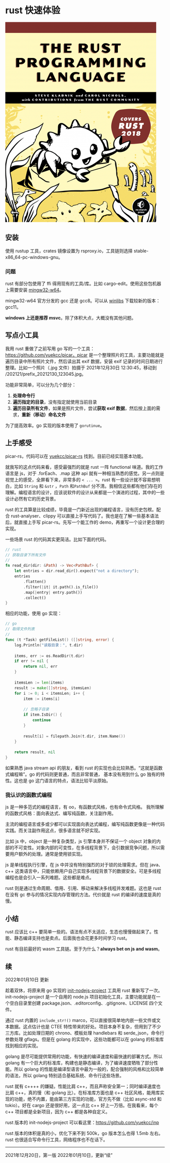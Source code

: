 # rust 快速体验

![Rust 程序开发语言](/docs/202112/images/3ed4a443f105e3102e28b44eb3855c87de738796.png)

## 安装

使用 rustup 工具，crates 镜像设置为 rsproxy.io，工具链则选择 stable-x86_64-pc-windows-gnu。

### 问题

rust 有部分包使用了 ffi 得用现有的工具/库。比如 cargo-edit。使用这些包机器上需要安装 [mingw32-w64](https://www.mingw-w64.org/)。

mingw32-w64 官方分发的 gcc 还是 gcc8。可以从 [winlibs](https://winlibs.com/) 下载较新的版本：gcc11。

**windows 上还是推荐 msvc**。除了体积大点，大概没有其他问题。

## 写点小工具

我用 rust 重做了之前写用 go 写的一个工具：https://github.com/yuekcc/picar。picar 是一个整理照片的工具，主要功能就是遍历目录中所有照片文件，然后读出其 exif 数据，安装 exif 记录的时间日期进行整理。比如一个照片（.jpg 文件）拍摄于 2021年12月30日 12:30:45，移动到 <pwd>/202121/prefix_20212130_123045.jpg。

功能非常简单，可以分为几个部分：

1. **处理命令行**
2. **遍历指定的目录**，没有指定就使用当前目录
3. **遍历目录所有文件**，如果是照片文件，尝试**获取 exif 数据**，然后按上面的需求，**重新（移动）命名文件**

为了提高效率。go 实现的版本使用了 `gorutinue`。

## 上手感受

picar-rs，代码可以在 [yuekcc/picar-rs](https://github.com/yuekcc/picar-rs) 找到。目前已经实现基本功能。

就我写的这点代码来看，感受最强烈的就是 rust 一阵 functional 味道。我的工作语言是 js，对于 .forEach、.map 这种 api 就有一种相当熟悉的感觉。另一点则是视觉上的感受，全屏看下来，非常多的 `< ... >`。rust 有一些设计就不容易想明白，比如 `String` 和 `&str` ，`Path` 和`PathBuf` 分不清。我相信这些都有他们存在的理解。编程语言的设计，应该说软件的设计从来都是一个演进的过程，其中的一些设计必然有它的历史背景。

rust 的工具算是比较成绩，毕竟是一门新近出现的编程语言，没有历史包袱。配合 rust-analyser、clippy 可以直接上手写代码了。我也是在了解一些基本语法后，就直接上手写 picar-rs。先写一个能工作的 demo，再重写一个设计更合理的实现。

一些场景 rust 的代码其实更简洁。比如下面的代码。

```rust
// rust
// 获取目录下所有文件
//
fn read_dir(dir: &Path) -> Vec<PathBuf> {
    let entries = dir.read_dir().expect("not a directory");
    entries
        .flatten()
        .filter(|it| it.path().is_file())
        .map(|entry| entry.path())
        .collect()
}
```

相应的功能，使用 go 实现： 

```go
// go
// 取得文件列表
//
func (t *Task) getFileList() ([]string, error) {
    log.Println("读取目录：", t.dir)

    items, err := os.ReadDir(t.dir)
    if err != nil {
        return nil, err
    }

    itemsLen := len(items)
    result := make([]string, itemsLen)
    for i := 0; i < itemsLen; i++ {
        item := items[i]

        // 忽略子目录
        if item.IsDir() {
            continue
        }

        result[i] = filepath.Join(t.dir, item.Name())
    }

    return result, nil
}
```

如果熟悉 java stream api 的朋友，看到 rust 的实现也会比较熟悉。“这就是函数式编程嘛”。go 的代码则更普通，而且非常普通，
基本没有用到什么 go 独有的特性。这也是 go 这门语言的特点，语法比较平淡原始。

### 我认识的函数式编程

js 是一种多范式的编程语言，有 oo，有函数式风格，也有命令式风格。 我所理解的函数式风格：面向表达式、编写纯函数，关注副作用。

主流的编程语言或多或少都可以实现面向表达式编程，编写纯函数更像是一种代码实践。而关注副作用这点，很多语言就不好实现。

比如 js 中，object 是一种复杂类型，js 引擎本身并不保证一个 object 对象的内部的不可变性。对象内部的可变性，在多线程背景下，会引数据竞争问题，所以需要用户额外的处理。通常是使用锁实现。

js 是单线程执行引擎，在 js 中并没有特别强烈的对于锁的处理需求。但在 java、c++ 这类语言中，只能依赖用户自己实现多线程背景下的数据安全。可是多线程编程也是会引入一系列难题。这些都是难点。

rust 则是通过生命周期、借用、引用、移动来解决多线程并发难题。这也是 rust 在没有 gc 参与的情况实现内存管理的方法。代价就是 rust 的编译的速度是真的慢。

## 小结

rust 应该比 c++ 要简单一些的。语法有点不太适应，生态也慢慢做起来了。性能、静态编译支持也是卖点。后面我也会花更多时间学习 rust。

rust 有目前最好的 wasm 工具链。至于为什么？**always bet on js and wasm**。

## 续

2022年01月10日 更新

趁着双休，将原来用 go 实现的 [init-nodejs-project](https://github.com/yuekcc/init-nodejs-project) 工具用 rust 重新写了一次。init-nodejs-project 是一个自用的 node.js 项目初始化工具，主要功能就是在一个空白目录里创建 package.json、.editorconfig、.gitignore、LICENSE 四个文件。

通过 rust 内置的 `include_str!()` marco，可以直接很简单地内嵌一些文件或文本数据。这点估计也是 CTEE 特性带来的好处。项目本身不复杂，但用到了不少三方库。比如处理日期的 chrono、模板处理 handlebars 和 serde_json，命令行参数处理 gflags。但是在 golang 的实现中，这些功能都可以在 golang 的标准库找到相应的实现。

golang 是尽可能提供常用的功能，有快速的编译速度和最快速的部署方式。所以 golang 有一个巨大的标准库，构建也是静态编译，为了编译速度牺牲了部分性能。所以 golang 的性能是编译型语言中最为一般的，配合强制的风格和比较简单的语法，所以 golang 特别适合基础系统、命令行这些场景。

rust 就有 c++++ 的嫌疑。性能比肩 c++，而且声称安全第一；同时编译速度也比肩 c++，真的慢（和 golang 比）。在标准库方面也是 c++ 社区风格，能用库实现的功能，绝不内置，能由第三方实现的功能，官方先不做（比如 async-std 和 tokio）。好在 cargo 还是很好用，这一点比 c++ 好上一万倍。在我看来，每个 c++ 项目都是全新项目，因为 c++ 都是各种自定义。

rust 版本的 init-nodejs-project 可以看这里：https://github.com/yuekcc/inp

rust 版本的体积是真的小，优化下来不到 500k，go 版本怎么也得 1.5mb 左右。rust 也很适合写命令行工具，网络程序也不在话下。

---

2021年12月20日，第一版
2022年01月10日，更新“续”
